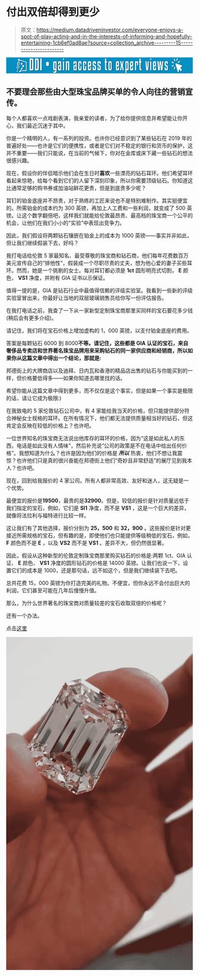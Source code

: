 # 付出双倍却得到更少

> 原文：<https://medium.datadriveninvestor.com/everyone-enjoys-a-spot-of-play-acting-and-in-the-interests-of-informing-and-hopefully-entertaining-1cb6ef0ad8ae?source=collection_archive---------15----------------------->

[![](img/1bbb2a2b291205cd3656539b03c33bc0.png)](http://www.track.datadriveninvestor.com/1B9E)

## 不要理会那些由大型珠宝品牌买单的令人向往的营销宣传。

每个人都喜欢一点戏剧表演，我亲爱的读者，为了给你提供信息并希望能让你开心，我们最近沉迷于其中。

你是一个精明的人，有一系列的投资。也许你已经意识到了某些钻石在 2019 年的普遍好处——也许是它们的便携性，或者是它们对不稳定的银行和货币的保护，这并不重要——我们只能说，在当前的气候下，你对在金库或床下藏一些钻石的想法很感兴趣。

现在，假设你的伴侣暗示他们会在生日时**喜欢**一些漂亮的钻石耳环。他们希望耳环看起来惊艳，给每个看到它们的人留下深刻印象，所以你需要顶级钻石。你知道这比通常足够的购书券或加油站鲜花更贵，但是到底贵多少呢？

耳钉的铂金底座并不昂贵，对于熟练的工匠来说也不是特别难制作。其实挺便宜的。所需铂金的成本约为 300 英镑，再加上人工费和一些利润，就变成了 500 英镑。让这个数字翻倍吧，这样我们就能给伦敦最昂贵、最高档的珠宝商一个公平的机会，让他们在我们小小的“实验”中表现出竞争力。

因此，我们假设将两颗钻石镶嵌在铂金上的成本为 1000 英镑——事实并非如此，但让我们继续假装下去，好吗？

我打电话给伦敦 5 家最知名、最受尊敬的珠宝商和钻石商，他们每年花费数百万美元宣传自己的“排他性”，假装成一个尽职尽责的丈夫，想为他心爱的妻子买些耳环。然而，她是一个挑剔的女士。每对耳钉都必须是 **1ct** 圆形明亮式切割， **E** 颜色， **VS1** 净度，并附有 GIA 证书以示保证。

值得一提的是，GIA 是钻石行业中最值得信赖的评级实验室。我看到一些新的评级实验室冒出来，你最好让当地的双层玻璃销售员给你写一份评估报告。

在我打电话之前，我查了一下从一家新型定制珠宝商那里买同样的宝石要花多少钱(稍后会有更多介绍)。

请记住，我们将在宝石价格上增加虚构的 1，000 英镑，以支付铂金底座的费用。

答案是每颗钻石 6000 到 8000**不等。请记住，这些都是 GIA 认证的宝石，来自奢侈品专卖店和世界著名珠宝品牌用来采购钻石的同一家供应商和经销商，所以如果你从这篇文章中得出一个结论，那就是:**

邦德街上的大牌商店以及迪拜、日内瓦和香港的精品店出售的钻石与你能买到的一样，但价格要低得多——如果你知道去哪里找的话。

希望你能从这篇文章中得到更多，而不仅仅是这个事实，但是如果一个事实是极限的话，请让它成为极限:)

在我致电的 5 家伦敦钻石公司中，有 4 家能给我当天的价格，但只能提供部分符合神秘女士规格的耳环。在所有情况下，他们都无法提供质量相当好的钻石，但这肯定会反映在较低的价格上？也许吧。

一位世界知名的珠宝商无法说出他库存的耳环的价格，因为“这是如此私人的东西，电话是如此没有人情味”，然后补充说“公司的政策是不在电话中给出任何价格”。我想知道为什么？也许是因为他们的价格是 ***所以*** 热衷，他们不想让我震惊？也许他们只是真的很兴奋能在邦德街上他们“奇妙且非常舒适”的展厅见到我本人？也许吧。

现在，回到给我报价的 4 家公司。所有人都非常高效、友好和迷人，这无疑是一个优势。

最便宜的报价是**19500**，最贵的是**32900**。但是，较低的报价是针对质量远低于我们指定的宝石，例如，它们是 **SI1** 净度，而不是 **VS1** ，这是一个巨大的差异，就像将法拉利与福特进行比较一样。

这让我们有了其他选择，报价分别为 **25，500** 和 **32，900** 。这些报价是针对更接近所需规格的宝石，但有趣的是，即使他们也只能提供等级稍低的宝石，例如， **F** 颜色而不是 **E** ，以及 **VS2** 而不是 **VS1** 。差异不大，但仍然很显著。

因此，假设从这种新型的伦敦定制珠宝商那里购买钻石的价格是:两颗 1ct、GIA 认证、 **E** 颜色、 **VS1** 净度的圆形钻石的价格是 14000 英镑。让我们也说一下，设置它们的成本是 1000，还是那句话，远不如这个，但是我们继续装下去吧。

总共花费 15，000 英镑为你打造完美的礼物。不便宜，但你永远不会付出巨大的利润，它们甚至可能在几年后慢慢升值。

那么，为什么世界著名的珠宝商对质量较差的宝石收取双倍的价格呢？

还有一个办法。

点击[这里](https://londondiamonds.com)

![](img/88768e2177a43d9908989327ce6ee870.png)